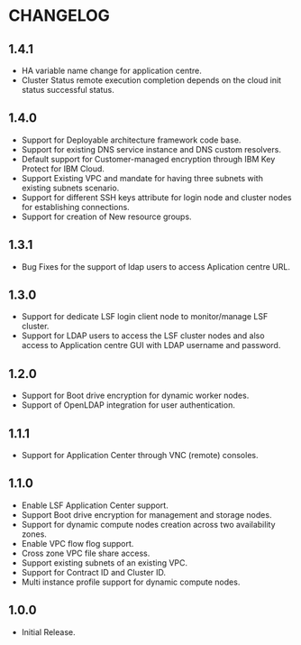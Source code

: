 # **CHANGELOG**

## **1.4.1**
- HA variable name change for application centre.
- Cluster Status remote execution completion depends on the cloud init status successful status.

## **1.4.0**
- Support for Deployable architecture framework code base.
- Support for existing DNS service instance and DNS custom resolvers.
- Default support for Customer-managed encryption through IBM Key Protect for IBM Cloud.
- Support Existing VPC and mandate for having three subnets with existing subnets scenario.
- Support for different SSH keys attribute for login node and cluster nodes for establishing connections.
- Support for creation of New resource groups.

## **1.3.1**
- Bug Fixes for the support of ldap users to access Aplication centre URL.

## **1.3.0**
- Support for dedicate LSF login client node to monitor/manage LSF cluster.
- Support for LDAP users to access the LSF cluster nodes and also access to Application centre GUI with LDAP username and password.

## **1.2.0**
- Support for Boot drive encryption for dynamic worker nodes.
- Support of OpenLDAP integration for user authentication.

## **1.1.1**
- Support for Application Center through VNC (remote) consoles.

## **1.1.0**
- Enable LSF Application Center support.
- Support Boot drive encryption for management and storage nodes.
- Support for dynamic compute nodes creation across two availability zones.
- Enable VPC flow flog support.
- Cross zone VPC file share access.
- Support existing subnets of an existing VPC.
- Support for Contract ID and Cluster ID.
- Multi instance profile support for dynamic compute nodes.

## **1.0.0**
- Initial Release.
